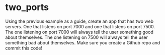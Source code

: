 # two_ports
Using the previous example as a guide, create an app that has two web servers. One that listens on port 7000 and one that listens on port 7500. The one listening on port 7000 will always tell the user something good about themselves. The one listening on 7500 will always tell the user something bad about themselves. Make sure you create a Github repo and commit this code!
